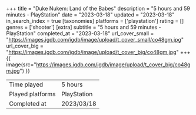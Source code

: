 +++
title = "Duke Nukem: Land of the Babes"
description = "5 hours and 59 minutes - PlayStation"
date = "2023-03-18"
updated = "2023-03-18"
in_search_index = true
[taxonomies]
platforms = ['playstation']
rating = []
genres = ['shooter']
[extra]
subtitle = "5 hours and 59 minutes - PlayStation"
completed_at = "2023-03-18"
url_cover_small = "https://images.igdb.com/igdb/image/upload/t_cover_small/co48gm.jpg"
url_cover_big = "https://images.igdb.com/igdb/image/upload/t_cover_big/co48gm.jpg"
+++
{{ image(src="https://images.igdb.com/igdb/image/upload/t_cover_big/co48gm.jpg") }}

|              |            |
| ------------ | ---------- |
| Time played  | 5 hours |
| Played platforms    | PlayStation |
| Completed at | 2023/03/18 |


